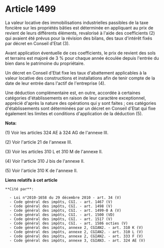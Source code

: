 # Article 1499

La valeur locative des immobilisations industrielles passibles de la taxe foncière sur les propriétés bâties est déterminée
en appliquant au prix de revient de leurs différents éléments, revalorisé à l'aide des coefficients (2) qui avaient été
prévus pour la révision des bilans, des taux d'intérêt fixés par décret en Conseil d'Etat (3).

Avant application éventuelle de ces coefficients, le prix de revient des sols et terrains est majoré de 3 % pour chaque année
écoulée depuis l'entrée du bien dans le patrimoine du propriétaire.

Un décret en Conseil d'Etat fixe les taux d'abattement applicables à la valeur locative des constructions et installations
afin de tenir compte de la date de leur entrée dans l'actif de l'entreprise (4).

Une déduction complémentaire est, en outre, accordée à certaines catégories d'établissements en raison de leur caractère
exceptionnel, apprécié d'après la nature des opérations qui y sont faites ; ces catégories d'établissements sont déterminées
par un décret en Conseil d'Etat qui fixe également les limites et conditions d'application de la déduction (5).

**Nota:**

(1) Voir les articles 324 AE à 324 AG de l'annexe III.

(2) Voir l'article 21 de l'annexe III.

(3) Voir les articles 310 L et 310 M de l'annexe II.

(4) Voir l'article 310 J bis de l'annexe II.

(5) Voir l'article 310 K de l'annexe II.

**Liens relatifs à cet article**

	**Cité par**:

	  - Loi n°2010-1658 du 29 décembre 2010 - art. 34 (V)
	  - Code général des impôts, CGI. - art. 1467 (V)
	  - Code général des impôts, CGI. - art. 1498 (V)
	  - Code général des impôts, CGI. - art. 1499-0 A (V)
	  - Code général des impôts, CGI. - art. 1500 (VD)
	  - Code général des impôts, CGI. - art. 1517 (V)
	  - Code général des impôts, CGI. - art. 1586 octies (V)
	  - Code général des impôts, annexe 2, CGIAN2. - art. 310 K (V)
	  - Code général des impôts, annexe 2, CGIAN2. - art. 310 L (V)
	  - Code général des impôts, annexe 2, CGIAN2. - art. 333 F (V)
	  - Code général des impôts, annexe 3, CGIAN3. - art. 324 AE (V)

